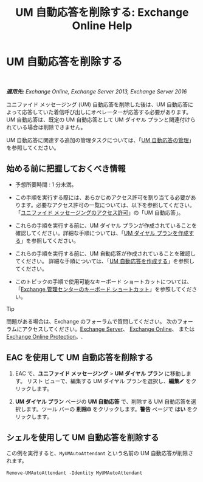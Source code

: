 ﻿---
title: 'UM 自動応答を削除する: Exchange Online Help'
TOCTitle: UM 自動応答を削除する
ms:assetid: 92846bbc-e6b9-45fc-8702-ef5c92eeb08f
ms:mtpsurl: https://technet.microsoft.com/ja-jp/library/Bb123780(v=EXCHG.150)
ms:contentKeyID: 49896372
ms.date: 05/22/2018
mtps_version: v=EXCHG.150
ms.translationtype: HT
---

# UM 自動応答を削除する

 

_**適用先:** Exchange Online, Exchange Server 2013, Exchange Server 2016_

ユニファイド メッセージング (UM) 自動応答を削除した後は、UM 自動応答によって応答していた着信呼び出しにオペレーターが応答する必要があります。 UM 自動応答は、既定の UM 自動応答として UM ダイヤル プランと関連付けられている場合は削除できません。

UM 自動応答に関連する追加の管理タスクについては、「[UM 自動応答の管理](manage-a-um-auto-attendant-exchange-2013-help.md)」を参照してください。

## 始める前に把握しておくべき情報

  - 予想所要時間 : 1 分未満。

  - この手順を実行する際には、あらかじめアクセス許可を割り当てる必要があります。必要なアクセス許可の一覧については、以下を参照してください。「[ユニファイド メッセージングのアクセス許可](unified-messaging-permissions-exchange-2013-help.md)」の「UM 自動応答」。

  - これらの手順を実行する前に、UM ダイヤル プランが作成されていることを確認してください。詳細な手順については、「[UM ダイヤル プランを作成する](create-a-um-dial-plan-exchange-2013-help.md)」を参照してください。

  - これらの手順を実行する前に、UM 自動応答が作成されていることを確認してください。 詳細な手順については、「[UM 自動応答を作成する](create-a-um-auto-attendant-exchange-2013-help.md)」を参照してください。

  - このトピックの手順で使用可能なキーボード ショートカットについては、「[Exchange 管理センターのキーボード ショートカット](keyboard-shortcuts-in-the-exchange-admin-center-exchange-online-protection-help.md)」を参照してください。


> [!TIP]
> 問題がある場合は、Exchange のフォーラムで質問してください。 次のフォーラムにアクセスしてください。<A href="https://go.microsoft.com/fwlink/p/?linkid=60612">Exchange Server</A>、 <A href="https://go.microsoft.com/fwlink/p/?linkid=267542">Exchange Online</A>、 または <A href="https://go.microsoft.com/fwlink/p/?linkid=285351">Exchange Online Protection</A>。.



## EAC を使用して UM 自動応答を削除する

1.  EAC で、<strong>ユニファイド メッセージング</strong> \> <strong>UM ダイヤル プラン</strong> に移動します。 リスト ビューで、編集する UM ダイヤル プランを選択し、<strong>編集</strong>![編集アイコン](images/Bb124582.6f53ccb2-1f13-4c02-bea0-30690e6ea71d(EXCHG.150).gif "編集アイコン") をクリックします。

2.  <strong>UM ダイヤル プラン</strong> ページの <strong>UM 自動応答</strong> で、削除する UM 自動応答を選択します。ツール バーの <strong>削除</strong>![\[削除\] アイコン](images/JJ651670.14f639f6-61e8-4418-bbfb-0db14de9d2f5(EXCHG.150).gif "[削除] アイコン") をクリックします。<strong>警告</strong> ページで <strong>はい</strong> をクリックします。

## シェルを使用して UM 自動応答を削除する

この例を実行すると、`MyUMAutoAttendant` という名前の UM 自動応答が削除されます。

    Remove-UMAutoAttendant -Identity MyUMAutoAttendant

